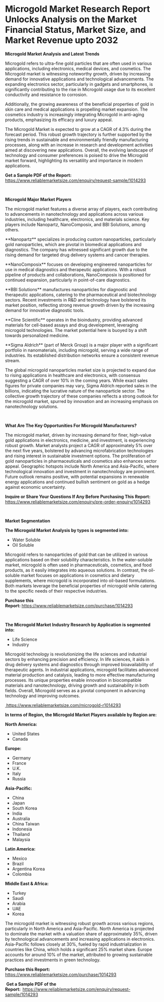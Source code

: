 <p><h1>Microgold Market Research Report Unlocks Analysis on the Market Financial Status, Market Size, and Market Revenue upto 2032</h1></p><p><strong>Microgold Market Analysis and Latest Trends</strong></p>
<p><p>Microgold refers to ultra-fine gold particles that are often used in various applications, including electronics, medical devices, and cosmetics. The Microgold market is witnessing noteworthy growth, driven by increasing demand for innovative applications and technological advancements. The expanding electronics sector, particularly in gadgets and smartphones, is significantly contributing to the rise in Microgold usage due to its excellent conductivity and resistance to corrosion.</p><p>Additionally, the growing awareness of the beneficial properties of gold in skin care and medical applications is propelling market expansion. The cosmetics industry is increasingly integrating Microgold in anti-aging products, emphasizing its efficacy and luxury appeal. </p><p>The Microgold Market is expected to grow at a CAGR of 4.3% during the forecast period. This robust growth trajectory is further supported by the rising trends in sustainable and environmentally friendly manufacturing processes, along with an increase in research and development activities aimed at discovering new applications. Overall, the evolving landscape of technology and consumer preferences is poised to drive the Microgold market forward, highlighting its versatility and importance in modern applications.</p></p>
<p><strong>Get a Sample PDF of the Report:&nbsp;</strong> <a href="https://www.reliablemarketsize.com/enquiry/request-sample/1014293?utm_campaign=2462&utm_medium=2&utm_source=Github&utm_content=ia&utm_term=17042025&utm_id=microgold">https://www.reliablemarketsize.com/enquiry/request-sample/1014293</a></p>
<p>&nbsp;</p>
<p><strong>Microgold Major Market Players</strong></p>
<p><p>The microgold market features a diverse array of players, each contributing to advancements in nanotechnology and applications across various industries, including healthcare, electronics, and materials science. Key players include Nanopartz, NanoComposix, and BBI Solutions, among others.</p><p>**Nanopartz** specializes in producing custom nanoparticles, particularly gold nanoparticles, which are pivotal in biomedical applications and diagnostics. The company has witnessed significant growth due to the rising demand for targeted drug delivery systems and cancer therapies. </p><p>**NanoComposix** focuses on developing engineered nanoparticles for use in medical diagnostics and therapeutic applications. With a robust pipeline of products and collaborations, NanoComposix is positioned for continued expansion, particularly in point-of-care diagnostics. </p><p>**BBI Solutions** manufactures nanoparticles for diagnostic and therapeutic applications, catering to the pharmaceutical and biotechnology sectors. Recent investments in R&D and technology have bolstered its market position, reflecting strong revenue growth driven by the increasing demand for innovative diagnostic tools.</p><p>**Cline Scientific** operates in the bioindustry, providing advanced materials for cell-based assays and drug development, leveraging microgold technologies. The market potential here is buoyed by a shift towards personalized medicine.</p><p>**Sigma Aldrich** (part of Merck Group) is a major player with a significant portfolio in nanomaterials, including microgold, serving a wide range of industries. Its established distribution networks ensure a consistent revenue stream.</p><p>The global microgold nanoparticles market size is projected to expand due to rising applications in healthcare and electronics, with consensus suggesting a CAGR of over 10% in the coming years. While exact sales figures for private companies may vary, Sigma Aldrich reported sales in the billions, indicating the lucrative nature of the nanoparticle sector. The collective growth trajectory of these companies reflects a strong outlook for the microgold market, spurred by innovation and an increasing emphasis on nanotechnology solutions.</p></p>
<p>&nbsp;</p>
<p><strong>What Are The Key Opportunities For Microgold Manufacturers?</strong></p>
<p><p>The microgold market, driven by increasing demand for finer, high-value gold applications in electronics, medicine, and investment, is experiencing robust growth. Market analysts project a CAGR of approximately 5% over the next five years, bolstered by advancing microfabrication technologies and rising interest in sustainable investment options. The proliferation of gold nanoparticles in pharmaceuticals and cosmetics also enhances sector appeal. Geographic hotspots include North America and Asia-Pacific, where technological innovation and investment in nanotechnology are prominent. Future outlook remains positive, with potential expansions in renewable energy applications and continued bullish sentiment on gold as a hedge against economic uncertainty.</p></p>
<p><strong>Inquire or Share Your Questions If Any Before Purchasing This Report:</strong> <a href="https://www.reliablemarketsize.com/enquiry/pre-order-enquiry/1014293?utm_campaign=2462&utm_medium=2&utm_source=Github&utm_content=ia&utm_term=17042025&utm_id=microgold">https://www.reliablemarketsize.com/enquiry/pre-order-enquiry/1014293</a></p>
<p>&nbsp;</p>
<p><strong>Market Segmentation</strong></p>
<p><strong>The Microgold Market Analysis by types is segmented into:</strong></p>
<p><ul><li>Water Soluble</li><li>Oil Soluble</li></ul></p>
<p><p>Microgold refers to nanoparticles of gold that can be utilized in various applications based on their solubility characteristics. In the water-soluble market, microgold is often used in pharmaceuticals, cosmetics, and food products, as it easily integrates into aqueous solutions. In contrast, the oil-soluble market focuses on applications in cosmetics and dietary supplements, where microgold is incorporated into oil-based formulations. Both markets leverage the beneficial properties of microgold while catering to the specific needs of their respective industries.</p></p>
<p><strong>Purchase this Report:&nbsp;</strong><a href="https://www.reliablemarketsize.com/purchase/1014293?utm_campaign=2462&utm_medium=2&utm_source=Github&utm_content=ia&utm_term=17042025&utm_id=microgold">https://www.reliablemarketsize.com/purchase/1014293</a></p>
<p>&nbsp;</p>
<p><strong>The Microgold Market Industry Research by Application is segmented into:</strong></p>
<p><ul><li>Life Science</li><li>Industry</li></ul></p>
<p><p>Microgold technology is revolutionizing the life sciences and industrial sectors by enhancing precision and efficiency. In life sciences, it aids in drug delivery systems and diagnostics through improved bioavailability of therapeutic agents. In industrial applications, microgold facilitates advanced material production and catalysis, leading to more effective manufacturing processes. Its unique properties enable innovation in biocompatible materials and nanotechnology, driving growth and sustainability in both fields. Overall, Microgold serves as a pivotal component in advancing technology and improving outcomes.</p></p>
<p><a href="https://www.reliablemarketsize.com/microgold-r1014293?utm_campaign=2462&utm_medium=2&utm_source=Github&utm_content=ia&utm_term=17042025&utm_id=microgold">&nbsp;https://www.reliablemarketsize.com/microgold-r1014293</a></p>
<p><strong>In terms of Region, the Microgold Market Players available by Region are:</strong></p>
<p>
    <p> <strong> North America: </strong>
        <ul>
            <li>United States</li>
            <li>Canada</li>
        </ul>
        </p> 
    <p> <strong> Europe: </strong>
        <ul>
            <li>Germany</li>
            <li>France</li>
            <li>U.K.</li>
            <li>Italy</li>
            <li>Russia</li>
        </ul>
        </p> 
    <p> <strong> Asia-Pacific: </strong>
        <ul>
            <li>China</li>
            <li>Japan</li>
            <li>South Korea</li>
            <li>India</li>
            <li>Australia</li>
            <li>China Taiwan</li>
            <li>Indonesia</li>
            <li>Thailand</li>
            <li>Malaysia</li>
        </ul>
        </p> 
    <p> <strong> Latin America: </strong>
        <ul>
            <li>Mexico</li>
            <li>Brazil</li>
            <li>Argentina Korea</li>
            <li>Colombia</li>
        </ul>
        </p> 
    <p> <strong> Middle East & Africa: </strong>
        <ul>
            <li>Turkey</li>
            <li>Saudi</li>
            <li>Arabia</li>
            <li>UAE</li>
            <li>Korea</li>
        </ul>
    </p>
    </p>
<p><p>The microgold market is witnessing robust growth across various regions, particularly in North America and Asia-Pacific. North America is projected to dominate the market with a valuation share of approximately 35%, driven by technological advancements and increasing applications in electronics. Asia-Pacific follows closely at 30%, fueled by rapid industrialization in countries like China, which holds a significant 25% market share. Europe accounts for around 10% of the market, attributed to growing sustainable practices and investments in green technology.</p></p>
<p><strong>Purchase this Report: </strong><a href="https://www.reliablemarketsize.com/purchase/1014293?utm_campaign=2462&utm_medium=2&utm_source=Github&utm_content=ia&utm_term=17042025&utm_id=microgold">https://www.reliablemarketsize.com/purchase/1014293</a></p>
<p>&nbsp;<strong>Get a Sample PDF of the Report:&nbsp;&nbsp;</strong><a href="https://www.reliablemarketsize.com/enquiry/request-sample/1014293?utm_campaign=2462&utm_medium=2&utm_source=Github&utm_content=ia&utm_term=17042025&utm_id=microgold">https://www.reliablemarketsize.com/enquiry/request-sample/1014293</a></p>
<p><strong></strong></p>
<p><p></p><p></p><p></p></p>